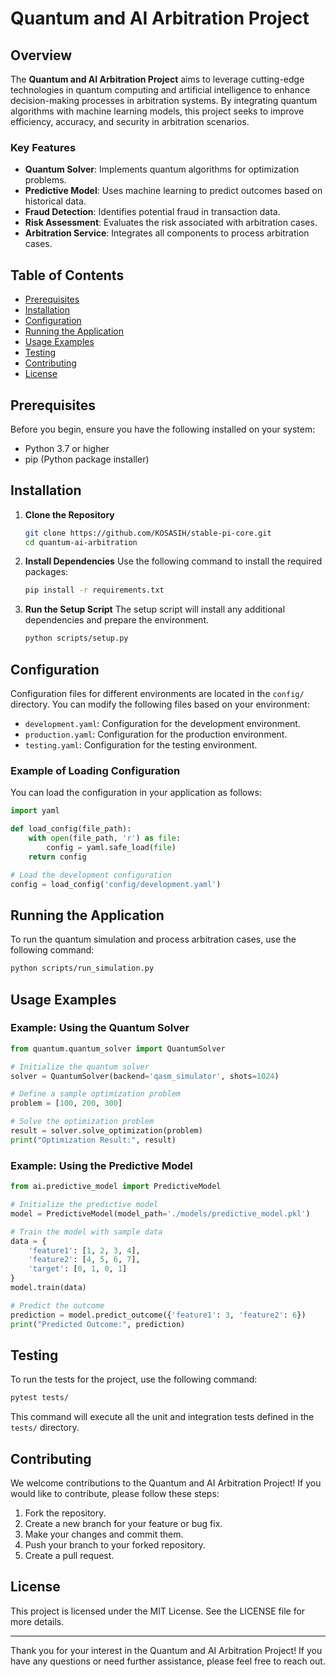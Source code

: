 # Quantum and AI Arbitration Project

## Overview

The **Quantum and AI Arbitration Project** aims to leverage cutting-edge technologies in quantum computing and artificial intelligence to enhance decision-making processes in arbitration systems. By integrating quantum algorithms with machine learning models, this project seeks to improve efficiency, accuracy, and security in arbitration scenarios.

### Key Features

- **Quantum Solver**: Implements quantum algorithms for optimization problems.
- **Predictive Model**: Uses machine learning to predict outcomes based on historical data.
- **Fraud Detection**: Identifies potential fraud in transaction data.
- **Risk Assessment**: Evaluates the risk associated with arbitration cases.
- **Arbitration Service**: Integrates all components to process arbitration cases.

## Table of Contents

- [Prerequisites](#prerequisites)
- [Installation](#installation)
- [Configuration](#configuration)
- [Running the Application](#running-the-application)
- [Usage Examples](#usage-examples)
- [Testing](#testing)
- [Contributing](#contributing)
- [License](#license)

## Prerequisites

Before you begin, ensure you have the following installed on your system:

- Python 3.7 or higher
- pip (Python package installer)

## Installation

1. **Clone the Repository**
   ```bash
   git clone https://github.com/KOSASIH/stable-pi-core.git
   cd quantum-ai-arbitration
   ```

2. **Install Dependencies**
   Use the following command to install the required packages:
   ```bash
   pip install -r requirements.txt
   ```

3. **Run the Setup Script**
   The setup script will install any additional dependencies and prepare the environment.
   ```bash
   python scripts/setup.py
   ```

## Configuration

Configuration files for different environments are located in the `config/` directory. You can modify the following files based on your environment:

- `development.yaml`: Configuration for the development environment.
- `production.yaml`: Configuration for the production environment.
- `testing.yaml`: Configuration for the testing environment.

### Example of Loading Configuration

You can load the configuration in your application as follows:

```python
import yaml

def load_config(file_path):
    with open(file_path, 'r') as file:
        config = yaml.safe_load(file)
    return config

# Load the development configuration
config = load_config('config/development.yaml')
```

## Running the Application

To run the quantum simulation and process arbitration cases, use the following command:

```bash
python scripts/run_simulation.py
```

## Usage Examples

### Example: Using the Quantum Solver

```python
from quantum.quantum_solver import QuantumSolver

# Initialize the quantum solver
solver = QuantumSolver(backend='qasm_simulator', shots=1024)

# Define a sample optimization problem
problem = [100, 200, 300]

# Solve the optimization problem
result = solver.solve_optimization(problem)
print("Optimization Result:", result)
```

### Example: Using the Predictive Model

```python
from ai.predictive_model import PredictiveModel

# Initialize the predictive model
model = PredictiveModel(model_path='./models/predictive_model.pkl')

# Train the model with sample data
data = {
    'feature1': [1, 2, 3, 4],
    'feature2': [4, 5, 6, 7],
    'target': [0, 1, 0, 1]
}
model.train(data)

# Predict the outcome
prediction = model.predict_outcome({'feature1': 3, 'feature2': 6})
print("Predicted Outcome:", prediction)
```

## Testing

To run the tests for the project, use the following command:

```bash
pytest tests/
```

This command will execute all the unit and integration tests defined in the `tests/` directory.

## Contributing

We welcome contributions to the Quantum and AI Arbitration Project! If you would like to contribute, please follow these steps:

1. Fork the repository.
2. Create a new branch for your feature or bug fix.
3. Make your changes and commit them.
4. Push your branch to your forked repository.
5. Create a pull request.

## License

This project is licensed under the MIT License. See the LICENSE file for more details.

---

Thank you for your interest in the Quantum and AI Arbitration Project! If you have any questions or need further assistance, please feel free to reach out.
